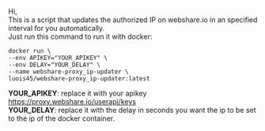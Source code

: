 Hi,<br />
This is a script that updates the authorized IP on webshare.io in an specified interval for you automatically.<br />
Just run this command to run it with docker:
```shell
docker run \
--env APIKEY="YOUR_APIKEY" \
--env DELAY="YOUR_DELAY" \
--name webshare-proxy_ip-updater \
luois45/webshare-proxy_ip-updater:latest
```
**YOUR_APIKEY**: replace it with your apikey https://proxy.webshare.io/userapi/keys<br />
**YOUR_DELAY**: replace it with the delay in seconds you want the ip to be set to the ip of the docker container.
